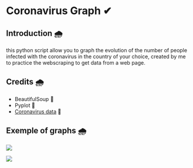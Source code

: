 # Coronavirus Graph ✔

## Introduction 🌧
this python script allow you to graph the evolution of the number of people infected with the coronavirus in the country of your choice, created by me to practice the webscraping to get data from a web page.

## Credits 🌧
- BeautifulSoup 🚩
- Pyplot 🚩
- <a href="https://www.coronavirus-statistiques.com/">Coronavirus data</a> 🚩

## Exemple of graphs  🌧
<img src="https://zupimages.net/up/22/29/al8r.png"></img>

<img src="https://zupimages.net/up/22/29/4h64.png"></img>
